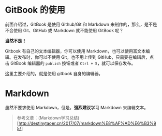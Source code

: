<!-- ex_nonav -->
# GitBook 的使用

前面介绍过，GitBook 是使用 Github/Git 和 Markdown 来制作的，那么，是不是不会使用 Git、GitHub 或 Markdown 就不能使用 GitBook 呢？

**当然不是！**

Gitbook 有自己的文本编辑器，你可以使用 Markdown，也可以使用富文本编辑。在发布时，你可以不使用 Git，也不用上传到 GitHub，只需要在编辑后，点击 GitBook 编辑器的 `publish` 按钮或者 `Ctrl + S`，就可以保存发布。

这里主要介绍的，就是使用 gitbook 自身的编辑器。

# Markdown
虽然不要求使用 Markdown，但是，**强烈建议**学习 Markdown 来编辑文本。

>参考文章：(Markdown学习总结)[http://destinytaoer.cn/2017/07/markdown%E8%AF%AD%E6%B3%95/]